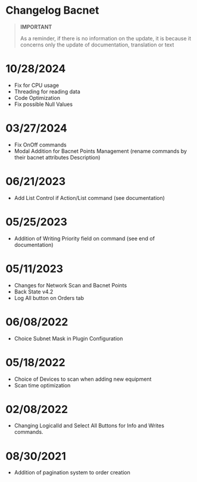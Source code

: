 # Changelog Bacnet


>**IMPORTANT**
>
>As a reminder, if there is no information on the update, it is because it concerns only the update of documentation, translation or text



# 10/28/2024

- Fix for CPU usage
- Threading for reading data
- Code Optimization
- Fix possible Null Values


# 03/27/2024

- Fix OnOff commands
- Modal Addition for Bacnet Points Management (rename commands by their bacnet attributes Description)


# 06/21/2023

- Add List Control if Action/List command (see documentation)

# 05/25/2023

- Addition of Writing Priority field on command (see end of documentation)


# 05/11/2023

- Changes for Network Scan and Bacnet Points
- Back State v4.2
- Log All button on Orders tab

# 06/08/2022

- Choice Subnet Mask in Plugin Configuration

# 05/18/2022

- Choice of Devices to scan when adding new equipment
- Scan time optimization

# 02/08/2022

- Changing LogicalId and Select All Buttons for Info and Writes commands.

# 08/30/2021

- Addition of pagination system to order creation
